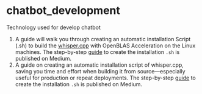 # chatbot_development
Technology used for develop chatbot
1. A guide will walk you through creating an automatic installation Script (.sh) to build the [whisper.cpp](https://github.com/ggerganov/whisper.cpp) with OpenBLAS Acceleration on the Linux machines. The step-by-step [guide](https://medium.com/@shouke.wei/how-to-easily-create-an-automatic-installation-script-for-whisper-cpp-4e19881e5105) to create the installation `.sh` is published on Medium.
2. A guide on creating an automatic installation script of whisper.cpp, saving you time and effort when building it from source—especially useful for production or repeat deployments. The step-by-step [guide]([https://medium.com/@shouke.wei/how-to-easily-create-an-automatic-installation-script-for-whisper-cpp-4e19881e5105) to create the installation `.sh` is published on Medium.

